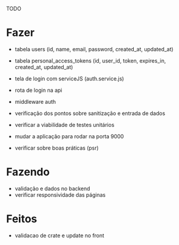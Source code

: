 TODO

# Fazer


- tabela users (id, name, email, password, created_at, updated_at)
- tabela personal_access_tokens (id, user_id, token, expires_in, created_at, updated_at)
- tela de login com serviceJS (auth.service.js)
- rota de login na api
- middleware auth

- verificação dos pontos sobre sanitização e entrada de dados
- verificar a viabilidade de testes unitários
- mudar a aplicação para rodar na porta 9000
- verificar sobre boas práticas (psr)


# Fazendo

- validação e dados no backend
- verificar responsividade das páginas

# Feitos

- validacao de crate e update no front
